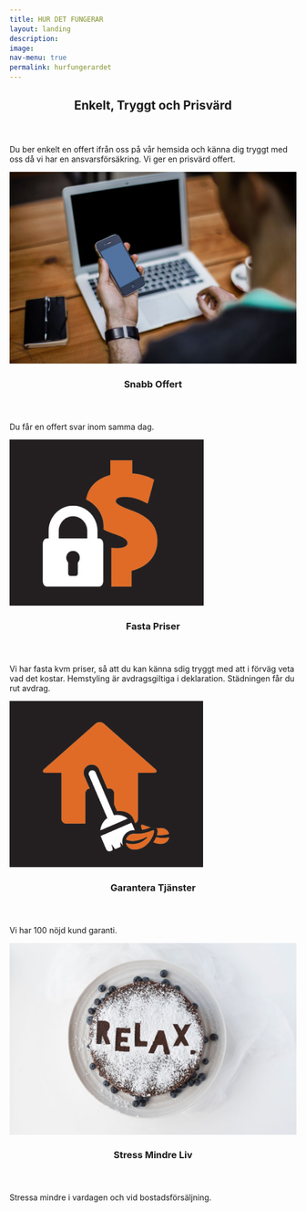 ```yaml
---
title: HUR DET FUNGERAR
layout: landing
description: 
image: 
nav-menu: true
permalink: hurfungerardet
---
```


<!-- Main -->
<div id="main">

<!-- One -->
<section id="one">
	<div class="inner">
		<header class="major">
			<h2>Enkelt, Tryggt och Prisvärd</h2>
		</header>
		<p>Du ber enkelt en offert ifrån oss på vår hemsida och känna dig tryggt med oss då vi har en ansvarsförsäkring. Vi ger en prisvärd offert.</p>
	</div>
</section>

<!-- Two -->
<section id="two" class="spotlights">
	<section>
		<img class="image" src="assets/images/callormail.jpg" alt="" data-position="center center" />
		<div class="content">
			<div class="inner">
				<header class="major">
					<h3>Snabb Offert</h3>
				</header>
				<p>Du får en offert svar inom samma dag.</p>
			</div>
		</div>
	</section>
	<section>
		<div class="resize_img">
  		  <img class="image" src="assets/images/fastpris.jpg" alt="" data-position="top center" />
		</div>
		<div class="content">
			<div class="inner">
				<header class="major">
					<h3>Fasta Priser</h3>
				</header>
				<p>Vi har fasta kvm priser, så att du kan känna sdig tryggt med att i förväg veta vad det kostar. Hemstyling är avdragsgiltiga i deklaration. Städningen får du rut avdrag.</p>
			</div>
		</div>
	</section>
	<section>
		<div class="resize_img">
		  <img class="image" src="assets/images/atwork.jpg" alt="" data-position="top center" />
		</div>
		<div class="content">
			<div class="inner">
				<header class="major">
					<h3>Garantera Tjänster</h3>
				</header>
				<p>Vi har 100 nöjd kund garanti.</p>
			</div>
		</div>
	</section>
	<section>
		<img class="image" src="assets/images/relax.jpg" alt="" data-position="25% 25%" />
		<div class="content">
			<div class="inner">
				<header class="major">
					<h3>Stress Mindre Liv</h3>
				</header>
				<p>Stressa mindre i vardagen och vid bostadsförsäljning.</p>
			</div>
		</div>
	</section>
</section>

<!-- Three -->
<!-- 
<section id="three">
	<div class="inner">
		<ul class="actions">
			<li><a href="tjanster" class="button next">Här hittar vår tjänster</a></li>
		</ul>
	</div>
</section>
 -->
</div>
